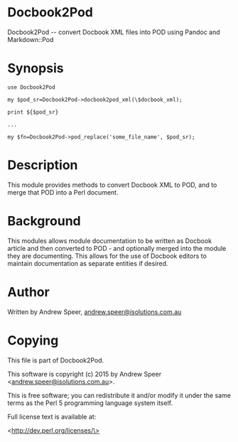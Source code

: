 Docbook2Pod
===========

Docbook2Pod -- convert Docbook XML files into POD using Pandoc and Markdown::Pod

Synopsis
========

    use Docbook2Pod

    my $pod_sr=Docbook2Pod->docbook2pod_xml(\$docbook_xml);

    print ${$pod_sr}

    ...

    my $fn=Docbook2Pod->pod_replace('some_file_name', $pod_sr);

Description
===========

This module provides methods to convert Docbook XML to POD, and to merge that POD into a Perl document.

Background
==========

This modules allows module documentation to be written as Docbook article and then converted to POD - and optionally merged into the module they are documenting. This allows for the use of Docbook editors to maintain documentation as separate entities if desired.

Author
======

Written by Andrew Speer, <andrew.speer@isolutions.com.au>

Copying
=======

This file is part of Docbook2Pod.

This software is copyright (c) 2015 by Andrew Speer \<andrew.speer@isolutions.com.au\>.

This is free software; you can redistribute it and/or modify it under the same terms as the Perl 5 programming language system itself.

Full license text is available at:

\<http://dev.perl.org/licenses/\>
